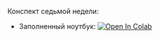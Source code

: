 Конспект седьмой недели:
 * Заполненный ноутбук: [![Open In Colab](https://colab.research.google.com/assets/colab-badge.svg)](https://colab.research.google.com/github/girafe-ai/ml-course/blob/msu_branch/week07_language_modeling/07_language_modeling.ipynb)
